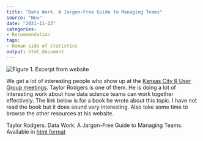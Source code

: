 ```yaml
---
title: "Data Work. A Jargon-Free Guide to Managing Teams"
source: "New"
date: "2021-11-13"
categories:
- Recommendation
tags:
- Human side of statistics
output: html_document
---
```


![Figure 1. Excerpt from website](http://www.pmean.com/new-images/21/data-work-01.png)

<div class="notes">

We get a lot of interesting people who show up at the [Kansas City R User Group meetings][kcr1]. Taylor Rodgers is one of them. He is doing a lot of interesting work about how data science teams can work together effectively. The link below is for a book he wrote about this topic. I have not read the book but it does sound very interesting. Also take some time to browse the other resources at his website.

Taylor Rodgers. Data Work: A Jargon-Free Guide to Managing Teams. Available in [html format][rod1]

[kcr1]: https://www.meetup.com/Kansas-City-R-Users-Group/

[rod1]: https://www.taylorrodgers.com/store/p4/how-to-manage-successful-data-team.html

</div>

